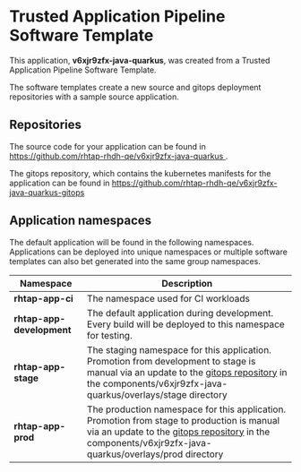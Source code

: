# Trusted Application Pipeline Software Template

This application, **v6xjr9zfx-java-quarkus**, was created from a Trusted Application Pipeline Software Template.

The software templates create a new source and gitops deployment repositories with a sample source application. 

## Repositories

The source code for your application can be found in [https://github.com/rhtap-rhdh-qe/v6xjr9zfx-java-quarkus ](https://github.com/rhtap-rhdh-qe/v6xjr9zfx-java-quarkus ).
 
The gitops repository, which contains the kubernetes manifests for the application can be found in 
[https://github.com/rhtap-rhdh-qe/v6xjr9zfx-java-quarkus-gitops ](https://github.com/rhtap-rhdh-qe/v6xjr9zfx-java-quarkus-gitops ) 

## Application namespaces 

The default application will be found in the following namespaces. Applications can be deployed into unique namespaces or multiple software templates can also bet generated into the same group namespaces.  

|  Namespace   |  Description   |  
| -------- | -------- |
| **rhtap-app-ci** | The namespace used for CI workloads |
| **rhtap-app-development** | The default application during development. Every build will be deployed to this namespace for testing. |
| **rhtap-app-stage** | The staging namespace for this application. Promotion from development to stage is manual via an update to the [gitops repository](https://github.com/rhtap-rhdh-qe/v6xjr9zfx-java-quarkus-gitops ) in the components/v6xjr9zfx-java-quarkus/overlays/stage directory |
| **rhtap-app-prod** | The production namespace for this application. Promotion from stage to production is manual via an update to the [gitops repository](https://github.com/rhtap-rhdh-qe/v6xjr9zfx-java-quarkus-gitops ) in the components/v6xjr9zfx-java-quarkus/overlays/prod directory |